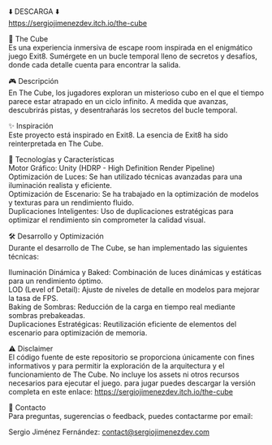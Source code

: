 ⬇️ DESCARGA ⬇️<br>
https://sergiojimenezdev.itch.io/the-cube

🎲 The Cube<br>
Es una experiencia inmersiva de escape room inspirada en el enigmático juego Exit8. Sumérgete en un bucle temporal lleno de secretos y desafíos, donde cada detalle cuenta para encontrar la salida.

🎮 Descripción<br>
En The Cube, los jugadores exploran un misterioso cubo en el que el tiempo parece estar atrapado en un ciclo infinito. A medida que avanzas, descubrirás pistas, y desentrañarás los secretos del bucle temporal.

✨ Inspiración<br>
Este proyecto está inspirado en Exit8. La esencia de Exit8 ha sido reinterpretada en The Cube.

🔧 Tecnologías y Características<br>
Motor Gráfico: Unity (HDRP - High Definition Render Pipeline)<br>
Optimización de Luces: Se han utilizado técnicas avanzadas para una iluminación realista y eficiente.<br>
Optimización de Escenario: Se ha trabajado en la optimización de modelos y texturas para un rendimiento fluido.<br>
Duplicaciones Inteligentes: Uso de duplicaciones estratégicas para optimizar el rendimiento sin comprometer la calidad visual.

🛠️ Desarrollo y Optimización<br>
Durante el desarrollo de The Cube, se han implementado las siguientes técnicas:

Iluminación Dinámica y Baked: Combinación de luces dinámicas y estáticas para un rendimiento óptimo.<br>
LOD (Level of Detail): Ajuste de niveles de detalle en modelos para mejorar la tasa de FPS.<br>
Baking de Sombras: Reducción de la carga en tiempo real mediante sombras prebakeadas.<br>
Duplicaciones Estratégicas: Reutilización eficiente de elementos del escenario para optimización de memoria.

⚠️ Disclaimer<br>
El código fuente de este repositorio se proporciona únicamente con fines informativos y para permitir la exploración de la arquitectura y el funcionamiento de The Cube.
No incluye los assets ni otros recursos necesarios para ejecutar el juego.
para jugar puedes descargar la versión completa en este enlace: https://sergiojimenezdev.itch.io/the-cube

📧 Contacto<br>
Para preguntas, sugerencias o feedback, puedes contactarme por email:

Sergio Jiménez Fernández: contact@sergiojimenezdev.com
